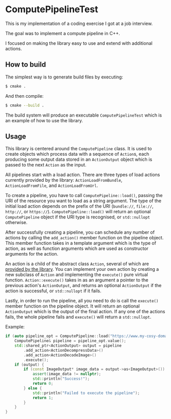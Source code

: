 # ComputePipelineTest

This is my implementation of a coding exercise I got at a job interview.

The goal was to implement a compute pipeline in C++.

I focused on making the library easy to use and extend with additional actions.


## How to build

The simplest way is to generate build files by executing:
```sh
$ cmake .
```

And then compile:
```sh
$ cmake --build .
```

The build system will produce an executable `ComputePipelineTest` which is an example of how to use the library.

## Usage

This library is centered around the `ComputePipeline` class. It is used to create objects which process data with a sequence of `Action`s, each producing some output data stored in an `ActionOutput` object which is passed to the next `Action` as the input.

All pipelines start with a load action. There are three types of load actions currently provided by the library: `ActionLoadFromBundle`, `ActionLoadFromFile`, and `ActionLoadFromUrl`.

To create a pipeline, you have to call `ComputePipeline::load()`, passing the URI of the resource you want to load as a string argument. The type of the initial load action depends on the prefix of the URI (`bundle://`, `file://`, `http://`, or `https://`). `ComputePipeline::load()` will return an optional `ComputePipeline` object if the URI type is recognised, or `std::nullopt` otherwise.

After successfully creating a pipeline, you can schedule any number of actions by calling the `add_action()` member function on the pipeline object. This member function takes in a template argument which is the type of action, as well as function arguments which are used as constructor arguments for the action.

An action is a child of the abstract class `Action`, several of which are [provided by the library](ComputePipeline/Include/Actions/). You can implement your own action by creating a new subclass of `Action` and implementing the `execute()` pure virtual function. `Action::execute()` takes in as an argument a pointer to the previous action's `ActionOutput`, and returns an optional `ActionOutput` if the action is successful, or `std::nullopt` if it fails.

Lastly, in order to run the pipeline, all you need to do is call the `execute()` member function on the pipeline object. It will return an optional `ActionOutput` which is the output of the final action. If any one of the actions fails, the whole pipeline fails and `execute()` will return a `std::nullopt`.

Example:
```c++
if (auto pipeline_opt = ComputePipeline::load("https://www.my-cosy-domain.com/files/compressed_image.zip")) {
    ComputePipeline& pipeline = pipeline_opt.value();
    std::shared_ptr<ActionOutput> output = pipeline
        .add_action<ActionDecompressData>()
        .add_action<ActionDecodeImage>()
        .execute();
    if (output) {
        if (const ImageOutput* image_data = output->as<ImageOutput>()) {
            assert(image_data != nullptr);
            std::println("Success!");
            return 0;
        } else {
            std::println("Failed to execute the pipeline");
            return 1;
        }
    }
}
```
